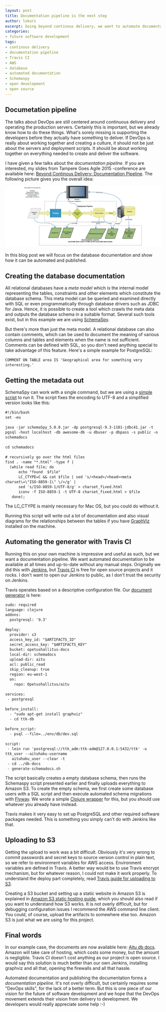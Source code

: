 ```yaml
---
layout: post
title: Documentation pipeline is the next step
author: lokori
excerpt: Going beyond continous delivery, we want to automate documentation and other things related to development. We'll define the term documentation pipeline and provide a practical example of implementing automated database documentation by generating the document with Travis CI and automatically publishing it to Amazon S3.
categories: 
- future software development
tags:
- continous delivery
- documentation pipeline
- Travis CI
- AWS
- database
- automated documentation
- Schemaspy
- open development
- open source
---
```


## Documetation pipeline

The talks about DevOps are still centered around continuous delivery and operating the production servers. Certainly this is important, but we already know how to do these things. What's sorely missing is supporting the developers before they actually have something to deliver. If DevOps is really about working together and creating a culture, it should not be just about the servers and deployment scripts. It should be about working together on everything needed to create and deliver the software.

I have given a few talks about the *documentation pipeline*. If you are interested, my slides from Tampere Goes Agile 2015 -conference are available here: [Beyond Continous Delivery: Documentation Pipeline](http://www.slideshare.net/Solita_Oy/beyond-continuous-delivery-documentation-pipeline). The following picture gives you the overall idea:

![Documentation pipeline](/img/documentation_pipeline/documentation_pipeline.png)

In this blog post we will focus on the database documentation and show how it can be automated and published.

## Creating the database documentation

All relational databases have a *meta model* which is the internal model representing the tables, constraints and other elements which constitute the database schema. This meta model can be queried and examined directly with SQL or even programmatically through database drivers such as JDBC for Java. Hence, it is possible to create a tool which crawls the meta data and outputs the database schema in a suitable format. Several such tools exist, but in this example we are using [SchemaSpy](http://schemaspy.sourceforge.net/).

But there's more than just the meta model. A relational database can also contain comments, which can be used to document the meaning of various columns and tables and elements when the name is not sufficient. Comments can be defined with SQL, so you don't need anything special to take advantage of this feature. Here's a simple example for PostgreSQL:

```
COMMENT ON TABLE area IS 'Geographical area for something very interesting.'
```

## Getting the metadata out

SchemaSpy can work with a single command, but we are using a [simple script](https://github.com/Opetushallitus/aitu/blob/master/db-docs/generate-schemadocs.sh) to run it. The script fixes the encoding to UTF-8 and a simplified version looks like this:

```
#!/bin/bash
set -eu

java -jar schemaSpy_5.0.0.jar -dp postgresql-9.3-1101-jdbc41.jar -t pgsql -host localhost -db awesome-db -u dbuser -p dbpass -s public -o schemadocs

cd schemadocs

# recursively go over the html files
find . -name "*.html" -type f |
  (while read file; do
      echo "found  $file"
      LC_CTYPE=C && cat $file | sed 's/<head>/<head><meta charset\=\"ISO-8859-1\" \/>/g' |
      sed 's/ISO-8859-1/UTF-8/g' > charset_fixed.html
      iconv -f ISO-8859-1 -t UTF-8 charset_fixed.html > $file
   done);
```

The LC_CTYPE is mainly necessary for Mac OS, but you could do without it.

Running this script will write out a lot of documentation and also visual diagrams for the relationships between the tables if you have [GraphViz](http://www.graphviz.org/) installed on the machine.

## Automating the generator with Travis CI

Running this on your own machine is impressive and useful as such, but we want a documentation pipeline. We want automated documentation to be available at all times and up-to-date without any manual steps. Originally we did this with [Jenkins](https://jenkins-ci.org/), but [Travis CI](https://travis-ci.org/) is free for open source projects and it rocks. I don't want to open our Jenkins to public, as I don't trust the security on Jenkins.

Travis operates based on a descriptive configuration file. Our [document generator](https://github.com/Opetushallitus/aitu/blob/master/.travis.yml) is here:

```
sudo: required
language: clojure
addons:
  postgresql: '9.3'

deploy:
  provider: s3
  access_key_id: "$ARTIFACTS_ID"
  secret_access_key: "$ARTIFACTS_KEY"
  bucket: opetushallitus-docs
  local-dir: schemadocs
  upload-dir: aitu
  acl: public_read
  skip_cleanup: true
  region: eu-west-1
  on:
    repo: Opetushallitus/aitu

services:
 - postgresql

before_install:
  - "sudo apt-get install graphviz"
  - cd ttk-db

before_script:
  - psql --file=../env/db/dev.sql

script:
 - lein run 'postgresql://ttk_adm:ttk-adm@127.0.0.1:5432/ttk' -u ttk_user --aituhaku-username
   aituhaku_user --clear -t
 - cd ../db-docs
 - generate-schemadocs.sh  
```

The script basically creates a empty database schema, then runs the Schemaspy script presented earlier and finally uploads everything to Amazon S3. To create the empty schema, we first create some database users with a SQL script and then execute automated schema migrations with [Flyway](https://flywaydb.org/). We wrote a simple [Clojure wrapper](https://github.com/Opetushallitus/aitu/blob/master/ttk-db/src/ttk_db/core.clj) for this, but you should use whatever you already have instead.

Travis makes it very easy to set up PostgreSQL and other required software packages needed. This is something you simply can't do with Jenkins like that.

## Uploading to S3

Getting the upload to work was a bit difficult. Obviously it's very wrong to commit passwords and secret keys to source version control in plain text, so we refer to environment variables for AWS access. Environment variables are defined in Travis. A better way would be to use Travis encrypt mechanism, but for whatever reason, I could not make it work properly. To understand the deploy part completely, read [Travis guide for uploading to S3](https://docs.travis-ci.com/user/deployment/s3/).

Creating a S3 bucket and setting up a static website in Amazon S3 is explained in [Amazon S3 static hosting guide](http://docs.aws.amazon.com/AmazonS3/latest/dev/WebsiteHosting.html), which you should also read if you want to understand how S3 works. It is not overly difficult, but for debugging configuration issues I recommend the AWS command line client. You could, of course, upload the artifacts to somewhere else too. Amazon S3 is just what we are using for this project.

## Final words

In our example case, the documents are now available here: [Aitu db docs](http://opetushallitus-docs.s3-website-eu-west-1.amazonaws.com/aitu/). Amazon will take care of hosting, which costs some money, but the amount is negligible. Travis CI doesn't cost anything as our project is open source. I would say this solution is much better than our own Jenkins, installing graphviz and all that, opening the firewalls and all that hassle.

Automated documentation and publishing the documentation forms a *documentation pipeline*. It's not overly difficult, but certainly requires some "DevOps skills", for the lack of a better term. But this is one piece of our vision for the future of software development and we hope that the DevOps movement extends their vision from delivery to development. We developers would really appreciate some help :-)

